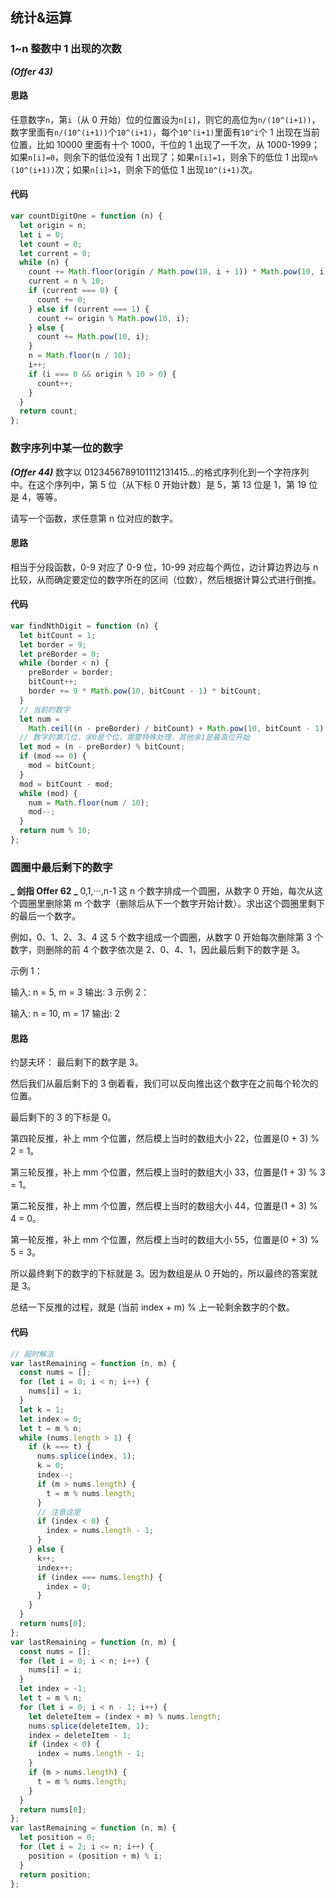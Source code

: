 <!--
 * @Author: your name
 * @Date: 2021-09-03 11:50:05
 * @LastEditTime: 2022-02-25 10:35:32
 * @LastEditors: Please set LastEditors
 * @Description: In User Settings Edit
 * @FilePath: /algorithm/Mathematics/Calculation.md
-->

## 统计&运算

### 1~n 整数中 1 出现的次数

**_(Offer 43)_**

#### 思路

任意数字`n`，第`i`（从 0 开始）位的位置设为`n[i]`，则它的高位为`n/(10^(i+1))`，数字里面有`n/(10^(i+1))`个`10^(i+1)`，每个`10^(i+1)`里面有`10^i`个 1 出现在当前位置，比如 10000 里面有十个 1000，千位的 1 出现了一千次，从 1000-1999；如果`n[i]=0`，则余下的低位没有 1 出现了；如果`n[i]=1`，则余下的低位 1 出现`n%(10^(i+1))`次；如果`n[i]>1`，则余下的低位 1 出现`10^(i+1)`次。

#### 代码

```js
var countDigitOne = function (n) {
  let origin = n;
  let i = 0;
  let count = 0;
  let current = 0;
  while (n) {
    count += Math.floor(origin / Math.pow(10, i + 1)) * Math.pow(10, i);
    current = n % 10;
    if (current === 0) {
      count += 0;
    } else if (current === 1) {
      count += origin % Math.pow(10, i);
    } else {
      count += Math.pow(10, i);
    }
    n = Math.floor(n / 10);
    i++;
    if (i === 0 && origin % 10 > 0) {
      count++;
    }
  }
  return count;
};
```

### 数字序列中某一位的数字

**_(Offer 44)_**
数字以 0123456789101112131415…的格式序列化到一个字符序列中。在这个序列中，第 5 位（从下标 0 开始计数）是 5，第 13 位是 1，第 19 位是 4，等等。

请写一个函数，求任意第 n 位对应的数字。

#### 思路

相当于分段函数，0-9 对应了 0-9 位，10-99 对应每个两位，边计算边界边与 n 比较，从而确定要定位的数字所在的区间（位数），然后根据计算公式进行倒推。

#### 代码

```js
var findNthDigit = function (n) {
  let bitCount = 1;
  let border = 9;
  let preBorder = 0;
  while (border < n) {
    preBorder = border;
    bitCount++;
    border += 9 * Math.pow(10, bitCount - 1) * bitCount;
  }
  // 当前的数字
  let num =
    Math.ceil((n - preBorder) / bitCount) + Math.pow(10, bitCount - 1) - 1;
  // 数字的第几位，余0是个位，需要特殊处理，其他余1是最高位开始
  let mod = (n - preBorder) % bitCount;
  if (mod == 0) {
    mod = bitCount;
  }
  mod = bitCount - mod;
  while (mod) {
    num = Math.floor(num / 10);
    mod--;
  }
  return num % 10;
};
```

### 圆圈中最后剩下的数字

**_ 剑指 Offer 62 _**
0,1,···,n-1 这 n 个数字排成一个圆圈，从数字 0 开始，每次从这个圆圈里删除第 m 个数字（删除后从下一个数字开始计数）。求出这个圆圈里剩下的最后一个数字。

例如，0、1、2、3、4 这 5 个数字组成一个圆圈，从数字 0 开始每次删除第 3 个数字，则删除的前 4 个数字依次是 2、0、4、1，因此最后剩下的数字是 3。

示例 1：

输入: n = 5, m = 3
输出: 3
示例 2：

输入: n = 10, m = 17
输出: 2

#### 思路

约瑟夫环：
最后剩下的数字是 3。

然后我们从最后剩下的 3 倒着看，我们可以反向推出这个数字在之前每个轮次的位置。

最后剩下的 3 的下标是 0。

第四轮反推，补上 mm 个位置，然后模上当时的数组大小 22，位置是(0 + 3) % 2 = 1。

第三轮反推，补上 mm 个位置，然后模上当时的数组大小 33，位置是(1 + 3) % 3 = 1。

第二轮反推，补上 mm 个位置，然后模上当时的数组大小 44，位置是(1 + 3) % 4 = 0。

第一轮反推，补上 mm 个位置，然后模上当时的数组大小 55，位置是(0 + 3) % 5 = 3。

所以最终剩下的数字的下标就是 3。因为数组是从 0 开始的，所以最终的答案就是 3。

总结一下反推的过程，就是 (当前 index + m) % 上一轮剩余数字的个数。

#### 代码

```js
// 超时解法
var lastRemaining = function (n, m) {
  const nums = [];
  for (let i = 0; i < n; i++) {
    nums[i] = i;
  }
  let k = 1;
  let index = 0;
  let t = m % n;
  while (nums.length > 1) {
    if (k === t) {
      nums.splice(index, 1);
      k = 0;
      index--;
      if (m > nums.length) {
        t = m % nums.length;
      }
      // 注意这里
      if (index < 0) {
        index = nums.length - 1;
      }
    } else {
      k++;
      index++;
      if (index === nums.length) {
        index = 0;
      }
    }
  }
  return nums[0];
};
var lastRemaining = function (n, m) {
  const nums = [];
  for (let i = 0; i < n; i++) {
    nums[i] = i;
  }
  let index = -1;
  let t = m % n;
  for (let i = 0; i < n - 1; i++) {
    let deleteItem = (index + m) % nums.length;
    nums.splice(deleteItem, 1);
    index = deleteItem - 1;
    if (index < 0) {
      index = nums.length - 1;
    }
    if (m > nums.length) {
      t = m % nums.length;
    }
  }
  return nums[0];
};
var lastRemaining = function (n, m) {
  let position = 0;
  for (let i = 2; i <= n; i++) {
    position = (position + m) % i;
  }
  return position;
};
```
